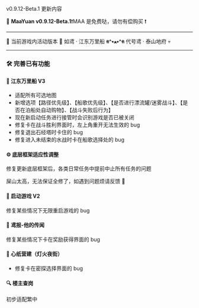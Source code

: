 v0.9.12-Beta.1 更新内容

🥳 **MaaYuan v0.9.12-Beta.1**❗MAA 是免费哒，请勿有偿购买 ❗

---

🐾 当前游戏内活动版本 🐾 如鸢 · 江东万里船 **ฅ^•ﻌ•^ฅ** 代号鸢 · 泰山地府 💀

---

### 🛠️ **完善已有功能**

#### 🚢 **江东万里船 V3**

- 适配所有可选地图
- 新增选项【路径优先级】、【船歌优先级】、【是否进行漂流罐/迷雾战斗】、【是否在泊船处自动购物】、【战斗失败后行为】
- 现在新启动任务进行接管时会识别游戏是否已被关闭
- 修复卡在战斗胜利界面时，左上角重开无法生效的 bug
- 修复退出石经塔时卡住的 bug
- 修复进入未结束的水战时卡在船歌选择处的 bug

#### ⚙️ **底层框架适应性调整**

修复更新底层框架后，各类日常任务中提前中止所有任务的问题

屎山太高，无法保证全修了，如遇到问题烦请反馈 🤧

#### 🚀 **启动游戏 V2**

修复某些情况下无限重启游戏的 bug

#### 📜 **鸢报-他的传闻**

修复某些情况下卡在奖励获得界面的 bug

#### 🔨 **心纸营建（灯火夜街）**

- 修复卡在密探选择界面的 bug

#### 🔍 **楼主查岗**

初步适配繁中
